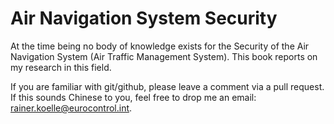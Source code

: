 # Air Navigation System Security

At the time being no body of knowledge exists for the Security of the Air Navigation System (Air Traffic Management System).
This book reports on my research in this field.

If you are familiar with git/github, please leave a comment via a pull request.
If this sounds Chinese to you, feel free to drop me an email: rainer.koelle@eurocontrol.int.
